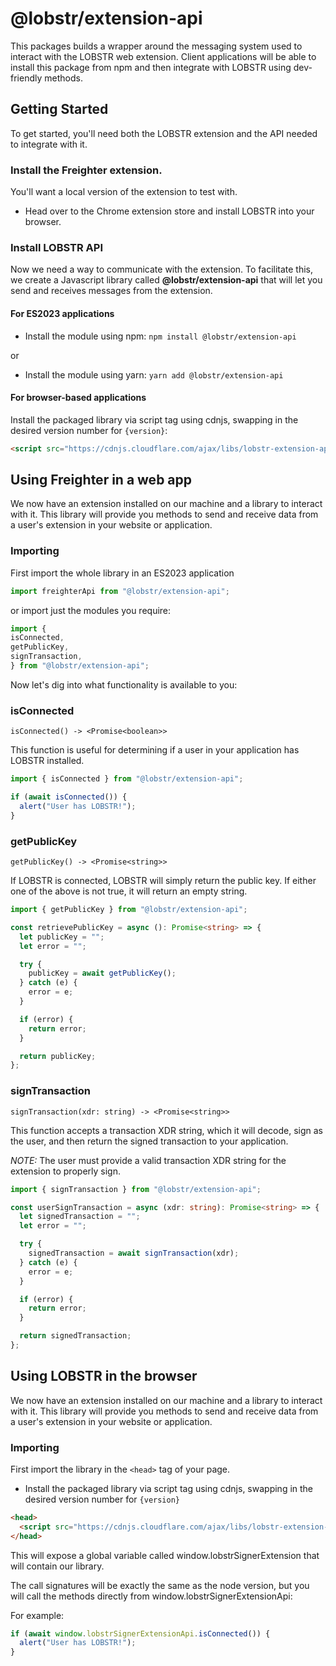 # @lobstr/extension-api

This packages builds a wrapper around the messaging system used to interact with
the LOBSTR web extension. Client applications will be able to install this package
from npm and then integrate with LOBSTR using dev-friendly methods.

## Getting Started
To get started, you'll need both the LOBSTR extension and the API needed to integrate with it.

### Install the Freighter extension.
You'll want a local version of the extension to test with.

- Head over to the Chrome extension store and install LOBSTR into your browser.

### Install LOBSTR API
Now we need a way to communicate with the extension. To facilitate this, we create a Javascript library called **@lobstr/extension-api** that will let you send and receives messages from the extension.

#### For ES2023 applications
- Install the module using npm: ```npm install @lobstr/extension-api```

or

- Install the module using yarn: ```yarn add @lobstr/extension-api```

#### For browser-based applications
Install the packaged library via script tag using cdnjs, swapping in the desired version number for ```{version}```:

```html
<script src="https://cdnjs.cloudflare.com/ajax/libs/lobstr-extension-api/{version}/index.min.js"></script>
```

## Using Freighter in a web app
We now have an extension installed on our machine and a library to interact with it. This library will provide you methods to send and receive data from a user's extension in your website or application.

### Importing
First import the whole library in an ES2023 application

```javascript
import freighterApi from "@lobstr/extension-api";
```

or import just the modules you require:

```javascript
import {
isConnected,
getPublicKey,
signTransaction,
} from "@lobstr/extension-api";
```

Now let's dig into what functionality is available to you:

### isConnected

```isConnected() -> <Promise<boolean>>```

This function is useful for determining if a user in your application has LOBSTR installed.

```javascript
import { isConnected } from "@lobstr/extension-api";

if (await isConnected()) {
  alert("User has LOBSTR!");
}
```

### getPublicKey

```getPublicKey() -> <Promise<string>>```

If LOBSTR is connected, LOBSTR will simply return the public key. If either one of the above is not true, it will return an empty string.

```typescript
import { getPublicKey } from "@lobstr/extension-api";

const retrievePublicKey = async (): Promise<string> => {
  let publicKey = "";
  let error = "";

  try {
    publicKey = await getPublicKey();
  } catch (e) {
    error = e;
  }

  if (error) {
    return error;
  }

  return publicKey;
};
```

### signTransaction

```signTransaction(xdr: string) -> <Promise<string>>```

This function accepts a transaction XDR string, which it will decode, sign as the user, and then return the signed transaction to your application.

*NOTE:* The user must provide a valid transaction XDR string for the extension to properly sign.


```typescript
import { signTransaction } from "@lobstr/extension-api";

const userSignTransaction = async (xdr: string): Promise<string> => {
  let signedTransaction = "";
  let error = "";

  try {
    signedTransaction = await signTransaction(xdr);
  } catch (e) {
    error = e;
  }

  if (error) {
    return error;
  }

  return signedTransaction;
};
```

## Using LOBSTR in the browser
We now have an extension installed on our machine and a library to interact with it. This library will provide you methods to send and receive data from a user's extension in your website or application.

### Importing
First import the library in the ```<head>``` tag of your page.

- Install the packaged library via script tag using cdnjs, swapping in the desired version number for ```{version}```

```html
<head>
  <script src="https://cdnjs.cloudflare.com/ajax/libs/lobstr-extension-api/{version}/index.min.js"></script>
</head>
```

This will expose a global variable called window.lobstrSignerExtension that will contain our library.

The call signatures will be exactly the same as the node version, but you will call the methods directly from window.lobstrSignerExtensionApi:

For example:

```javascript
if (await window.lobstrSignerExtensionApi.isConnected()) {
  alert("User has LOBSTR!");
}
```